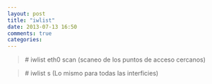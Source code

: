 ```yaml
---
layout: post
title: "iwlist"
date: 2013-07-13 16:50
comments: true
categories: 
---
```

>\# iwlist eth0 scan  (scaneo de los puntos de acceso cercanos)

>\# iwlist s    (Lo mismo para todas las interficies)

